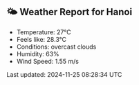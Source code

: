 <!-- WEATHER-START -->
## 🌤 Weather Report for Hanoi

- Temperature: 27°C
- Feels like: 28.3°C
- Conditions: overcast clouds
- Humidity: 63%
- Wind Speed: 1.55 m/s

Last updated: 2024-11-25 08:28:34 UTC
<!-- WEATHER-END -->
